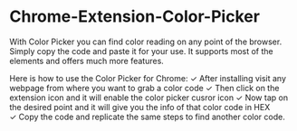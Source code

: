 # Chrome-Extension-Color-Picker

With Color Picker you can find color reading on any point of the browser. Simply copy the code and paste it for your use. It supports most of the elements and offers much more features.  

Here is how to use the Color Picker for Chrome: 
✓ After installing visit any webpage from where you want to grab a color code 
✓ Then click on the extension icon and it will enable the color picker cusror icon 
✓ Now tap on the desired point and it will give you the info of that color code in HEX  
✓ Copy the code and replicate the same steps to find another color code. 

